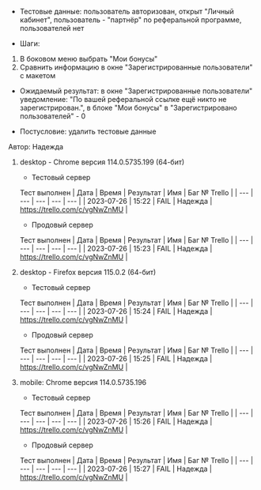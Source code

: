 * Тестовые данные: пользователь авторизован, открыт "Личный кабинет", пользователь - "партнёр" по реферальной программе, пользователей нет

* Шаги:
1.	В боковом меню выбрать "Мои бонусы"
2.	Сравнить информацию в окне "Зарегистрированные пользователи" с макетом

* Ожидаемый результат: в окне "Зарегистрированные пользователи" уведомление: "По вашей реферальной ссылке ещё никто не зарегистрирован.", в блоке "Мои бонусы" в "Зарегистрировано пользователей" - 0

* Постусловие: удалить тестовые данные

Автор: Надежда

1) desktop - Chrome версия 114.0.5735.199 (64-бит)

	* Тестовый сервер 

	Тест выполнен
	| Дата | Время | Результат | Имя | Баг № Trello |
	| --- | --- | --- | --- | --- |
	| 2023-07-26 | 15:22 | FAIL | Надежда | https://trello.com/c/vgNwZnMU | 

	* Продовый сервер

	Тест выполнен
	| Дата | Время | Результат | Имя | Баг № Trello |
	| --- | --- | --- | --- | --- |
	| 2023-07-26 | 15:23 | FAIL | Надежда | https://trello.com/c/vgNwZnMU | 

2) desktop - Firefox версия 115.0.2 (64-бит)

	* Тестовый сервер 

	Тест выполнен
	| Дата | Время | Результат | Имя | Баг № Trello |
	| --- | --- | --- | --- | --- |
	| 2023-07-26 | 15:24 | FAIL | Надежда | https://trello.com/c/vgNwZnMU | 

	* Продовый сервер 

	Тест выполнен
	| Дата | Время | Результат | Имя | Баг № Trello |
	| --- | --- | --- | --- | --- |
	| 2023-07-26 | 15:25 | FAIL | Надежда | https://trello.com/c/vgNwZnMU | 

3) mobile: Chrome версия 114.0.5735.196

	* Тестовый сервер 

	Тест выполнен
	| Дата | Время | Результат | Имя | Баг № Trello |
	| --- | --- | --- | --- | --- |
	| 2023-07-26 | 15:26 | FAIL | Надежда | https://trello.com/c/vgNwZnMU | 

	* Продовый сервер 

	Тест выполнен
	| Дата | Время | Результат | Имя | Баг № Trello |
	| --- | --- | --- | --- | --- |
	| 2023-07-26 | 15:27 | FAIL | Надежда | https://trello.com/c/vgNwZnMU |